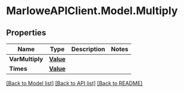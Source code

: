 # MarloweAPIClient.Model.Multiply

## Properties

Name | Type | Description | Notes
------------ | ------------- | ------------- | -------------
**VarMultiply** | [**Value**](Value.md) |  | 
**Times** | [**Value**](Value.md) |  | 

[[Back to Model list]](../README.md#documentation-for-models) [[Back to API list]](../README.md#documentation-for-api-endpoints) [[Back to README]](../README.md)

